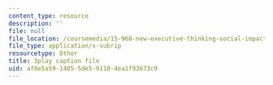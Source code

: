 ```yaml
---
content_type: resource
description: ''
file: null
file_location: /coursemedia/15-960-new-executive-thinking-social-impact-technology-projects-fall-2017-spring-2018/af8e5a5914055de591104ea1f93673c9_Ek90ivXyusk.vtt
file_type: application/x-subrip
resourcetype: Other
title: 3play caption file
uid: af8e5a59-1405-5de5-9110-4ea1f93673c9
---
```

